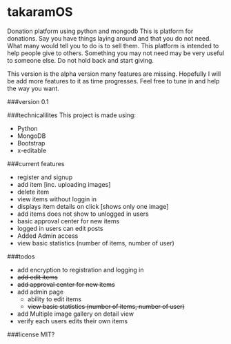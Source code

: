 # takaramOS
Donation platform using python and mongodb
This is platform for donations. Say you have things laying around and that you do not need. What many would tell you to do is to sell them.  This platform is intended to help people give to others. Something you may not need may be very useful to someone else.
Do not hold back and start giving.

This version is the alpha version many features are missing. Hopefully I will be add more features to it as time progresses. Feel free to tune in and help the way you want.

###version
0.1

###technicalilites
This project is made using:
* Python
* MongoDB
* Bootstrap
* x-editable

###current features
* register and signup
* add item [inc. uploading images]
* delete item
* view items without loggin in
* displays item details on click [shows only one image]
* add items does not show to unlogged in users
* basic approval center for new items
* logged in users can edit posts
* Added Admin access
 * view basic statistics (number of items, number of user)

###todos
* add encryption to registration and logging in
* ~~add edit items~~
* ~~add approval center for new items~~
* add admin page
  * ability to edit items
  * ~~view basic statistics (number of items, number of user)~~
* add Multiple image gallery on detail view
* verify each users edits their own items

###license
MIT?
